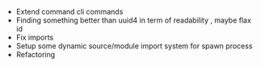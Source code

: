 - Extend command cli commands
- Finding something better than uuid4 in term of readability , maybe flax id
- Fix imports
- Setup some dynamic source/module import system for spawn process
- Refactoring
